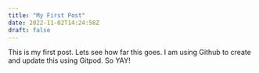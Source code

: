 ```yaml
---
title: "My First Post"
date: 2022-11-02T14:24:58Z
draft: false
---
```


This is my first post. Lets see how far this goes. I am using Github to create and update this using Gitpod. So YAY!